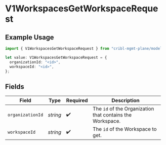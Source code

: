 # V1WorkspacesGetWorkspaceRequest

## Example Usage

```typescript
import { V1WorkspacesGetWorkspaceRequest } from "cribl-mgmt-plane/models/operations";

let value: V1WorkspacesGetWorkspaceRequest = {
  organizationId: "<id>",
  workspaceId: "<id>",
};
```

## Fields

| Field                                                                | Type                                                                 | Required                                                             | Description                                                          |
| -------------------------------------------------------------------- | -------------------------------------------------------------------- | -------------------------------------------------------------------- | -------------------------------------------------------------------- |
| `organizationId`                                                     | *string*                                                             | :heavy_check_mark:                                                   | The <code>id</code> of the Organization that contains the Workspace. |
| `workspaceId`                                                        | *string*                                                             | :heavy_check_mark:                                                   | The <code>id</code> of the Workspace to get.                         |